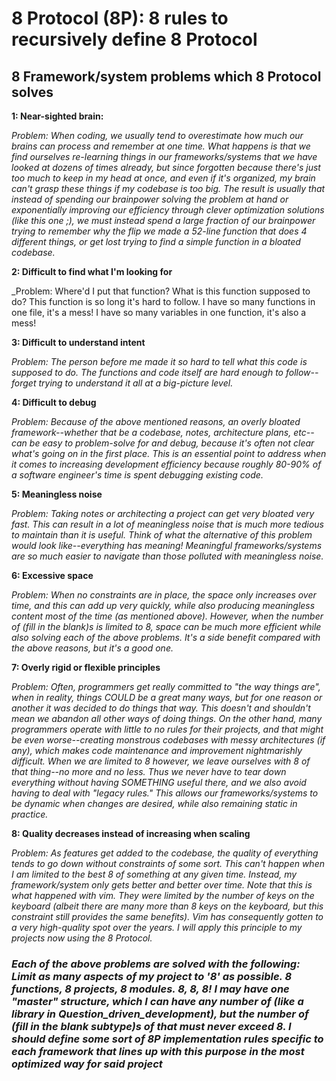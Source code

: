 # 8 Protocol (8P): 8 rules to recursively define 8 Protocol
## 8 Framework/system problems which 8 Protocol solves
__1: Near-sighted brain:__
  
 _Problem: When coding, we usually tend to overestimate how much our brains can process and remember at one time. What happens is that we find ourselves re-learning things in our frameworks/systems that we have looked at dozens of times already, but since forgotten because there's just too much to keep in my head at once, and even if it's organized, my brain can't grasp these things if my codebase is too big. The result is usually that instead of spending our brainpower solving the problem at hand or exponentially improving our efficiency through clever optimization solutions (like this one ;), we must instead spend a large fraction of our brainpower trying to remember why the flip we made a 52-line function that does 4 different things, or get lost trying to find a simple function in a bloated codebase._

__2: Difficult to find what I'm looking for__

_Problem: Where'd I put that function? What is this function supposed to do? This function is so long it's hard to follow. I have so many functions in one file, it's a mess! I have so many variables in one function, it's also a mess!

__3: Difficult to understand intent__

_Problem: The person before me made it so hard to tell what this code is supposed to do. The functions and code itself are hard enough to follow--forget trying to understand it all at a big-picture level._

__4: Difficult to debug__

_Problem: Because of the above mentioned reasons, an overly bloated framework--whether that be a codebase, notes, architecture plans, etc--can be easy to problem-solve for and debug, because it's often not clear what's going on in the first place. This is an essential point to address when it comes to increasing development efficiency because roughly 80-90% of a software engineer's time is spent debugging existing code._

__5: Meaningless noise__

_Problem: Taking notes or architecting a project can get very bloated very fast. This can result in a lot of meaningless noise that is much more tedious to maintain than it is useful. Think of what the alternative of this problem would look like--everything has meaning! Meaningful frameworks/systems are so much easier to navigate than those polluted with meaningless noise._

__6: Excessive space__

_Problem: When no constraints are in place, the space only increases over time, and this can add up very quickly, while also producing meaningless content most of the time (as mentioned above). However, when the number of (fill in the blank)s is limited to 8, space can be much more efficient while also solving each of the above problems. It's a side benefit compared with the above reasons, but it's a good one._

__7: Overly rigid or flexible principles__

_Problem: Often, programmers get really committed to "the way things are", when in reality, things COULD be a great many ways, but for one reason or another it was decided to do things that way. This doesn't and shouldn't mean we abandon all other ways of doing things. On the other hand, many programmers operate with little to no rules for their projects, and that might be even worse--creating monstrous codebases with messy architectures (if any), which makes code maintenance and improvement nightmarishly difficult. When we are limited to 8 however, we leave ourselves with 8 of that thing--no more and no less. Thus we never have to tear down everything without having SOMETHING useful there, and we also avoid having to deal with "legacy rules." This allows our frameworks/systems to be dynamic when changes are desired, while also remaining static in practice._

__8: Quality decreases instead of increasing when scaling__

_Problem: As features get added to the codebase, the quality of everything tends to go down without constraints of some sort. This can't happen when I am limited to the best 8 of something at any given time. Instead, my framework/system only gets better and better over time. Note that this is what happened with vim. They were limited by the number of keys on the keyboard (albeit there are many more than 8 keys on the keyboard, but this constraint still provides the same benefits). Vim has consequently gotten to a very high-quality spot over the years. I will apply this principle to my projects now using the 8 Protocol._

### _Each of the above problems are solved with the following: Limit as many aspects of my project to '8' as possible. 8 functions, 8 projects, 8 modules. 8, 8, 8! I may have one "master" structure, which I can have any number of (like a library in Question_driven_development), but the number of (fill in the blank subtype)s of that must never exceed 8. I should define some sort of 8P implementation rules specific to each framework that lines up with this purpose in the most optimized way for said project_
